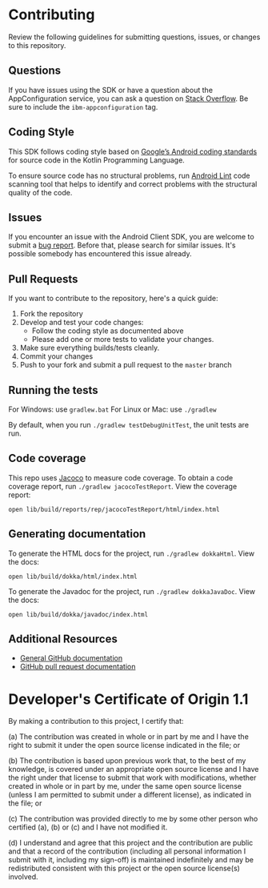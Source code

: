 # Contributing

Review the following guidelines for submitting questions, issues, or changes to this repository.

## Questions

If you have issues using the SDK or have a question about the AppConfiguration service, you can ask a question on [Stack Overflow](https://stackoverflow.com/questions/tagged/ibm-appconfiguration). Be sure to include the `ibm-appconfiguration` tag.

## Coding Style
This SDK follows coding style based on [Google’s Android coding standards][GoogleAndroidCodingStandard] for source code in the Kotlin Programming Language.

To ensure source code has no structural problems, run [Android Lint][AndroidLint] code scanning tool that helps to identify and correct problems with the structural quality of the code.

## Issues

If you encounter an issue with the Android Client SDK, you are welcome to submit a [bug report](https://github.com/IBM/appconfiguration-android-client-sdk/issues).
Before that, please search for similar issues. It's possible somebody has encountered this issue already.

## Pull Requests

If you want to contribute to the repository, here's a quick guide:

1. Fork the repository
2. Develop and test your code changes:
    * Follow the coding style as documented above
    * Please add one or more tests to validate your changes.
3. Make sure everything builds/tests cleanly.
4. Commit your changes
5. Push to your fork and submit a pull request to the `master` branch

## Running the tests

For Windows: use `gradlew.bat`
For Linux or Mac: use `./gradlew`

By default, when you run `./gradlew testDebugUnitTest`, the unit tests are run.

## Code coverage

This repo uses [Jacoco](https://www.eclemma.org/jacoco/) to measure code coverage. To obtain a code
coverage report, run `./gradlew jacocoTestReport`. View the coverage report:

```
open lib/build/reports/rep/jacocoTestReport/html/index.html
```

## Generating documentation

To generate the HTML docs for the project, run `./gradlew dokkaHtml`. View the docs:

```
open lib/build/dokka/html/index.html
```

To generate the Javadoc for the project, run `./gradlew dokkaJavaDoc`. View the docs:

```
open lib/build/dokka/javadoc/index.html
```

## Additional Resources

* [General GitHub documentation](https://help.github.com/)
* [GitHub pull request documentation](https://help.github.com/send-pull-requests/)

[stackoverflow]: http://stackoverflow.com/questions/ask?tags=ibm-appconfiguration
[GoogleAndroidCodingStandard]: https://google.github.io/styleguide/javaguide.html
[AndroidLint]: https://developer.android.com/studio/write/lint#commandline

# Developer's Certificate of Origin 1.1

By making a contribution to this project, I certify that:

(a) The contribution was created in whole or in part by me and I
   have the right to submit it under the open source license
   indicated in the file; or

(b) The contribution is based upon previous work that, to the best
   of my knowledge, is covered under an appropriate open source
   license and I have the right under that license to submit that
   work with modifications, whether created in whole or in part
   by me, under the same open source license (unless I am
   permitted to submit under a different license), as indicated
   in the file; or

(c) The contribution was provided directly to me by some other
   person who certified (a), (b) or (c) and I have not modified
   it.

(d) I understand and agree that this project and the contribution
   are public and that a record of the contribution (including all
   personal information I submit with it, including my sign-off) is
   maintained indefinitely and may be redistributed consistent with
   this project or the open source license(s) involved.